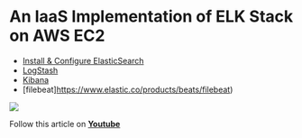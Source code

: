 # An IaaS Implementation of ELK Stack on AWS EC2
- [Install & Configure ElasticSearch](https://github.com/miztiik/elk-stack/tree/master/ElasticSearch)
- [LogStash](https://github.com/miztiik/elk-stack/tree/master/Logstash)
- [Kibana](https://github.com/miztiik/elk-stack/tree/master/Kibana)
- [filebeat]https://www.elastic.co/products/beats/filebeat)

![](https://raw.githubusercontent.com/miztiik/elk-stack/master/images/elk.png)

Follow this article on **[Youtube](https://www.youtube.com/channel/UC_evcfxhjjui5hChhLE08tQ/playlists)**
